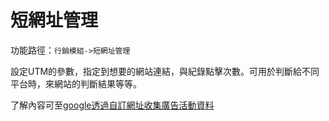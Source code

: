 #  短網址管理

功能路徑：`行銷模組->短網址管理`


設定UTM的參數，指定到想要的網站連結，與紀錄點擊次數。可用於判斷給不同平台時，來網站的判斷結果等等。

了解內容可至[google透過自訂網址收集廣告活動資料](/guide/https://support.google.com/analytics/answer/1033863?hl=zh-Hant)

